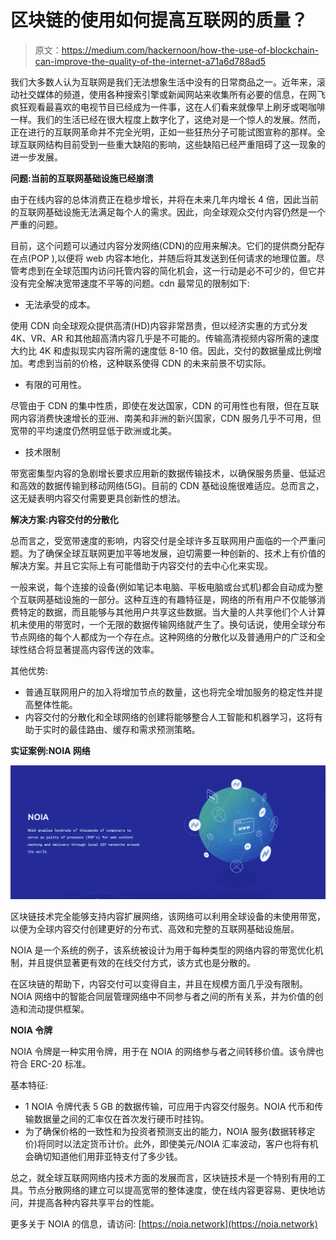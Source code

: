 # 区块链的使用如何提高互联网的质量？

> 原文：<https://medium.com/hackernoon/how-the-use-of-blockchain-can-improve-the-quality-of-the-internet-a71a6d788ad5>

我们大多数人认为互联网是我们无法想象生活中没有的日常商品之一。近年来，滚动社交媒体的频道，使用各种搜索引擎或新闻网站来收集所有必要的信息，在网飞疯狂观看最喜欢的电视节目已经成为一件事，这在人们看来就像早上刷牙或喝咖啡一样。我们的生活已经在很大程度上数字化了，这绝对是一个惊人的发展。然而，正在进行的互联网革命并不完全光明，正如一些狂热分子可能试图宣称的那样。全球互联网结构目前受到一些重大缺陷的影响，这些缺陷已经严重阻碍了这一现象的进一步发展。

**问题:当前的互联网基础设施已经崩溃**

由于在线内容的总体消费正在稳步增长，并将在未来几年内增长 4 倍，因此当前的互联网基础设施无法满足每个人的需求。因此，向全球观众交付内容仍然是一个严重的问题。

目前，这个问题可以通过内容分发网络(CDN)的应用来解决。它们的提供商分配存在点(POP ),以便将 web 内容本地化，并随后将其发送到任何请求的地理位置。尽管考虑到在全球范围内访问托管内容的简化机会，这一行动是必不可少的，但它并没有完全解决宽带速度不平等的问题。cdn 最常见的限制如下:

*   无法承受的成本。

使用 CDN 向全球观众提供高清(HD)内容非常昂贵，但以经济实惠的方式分发 4K、VR、AR 和其他超高清内容几乎是不可能的。传输高清视频内容所需的速度大约比 4K 和虚拟现实内容所需的速度低 8-10 倍。因此，交付的数据量成比例增加。考虑到当前的价格，这种联系使得 CDN 的未来前景不切实际。

*   有限的可用性。

尽管由于 CDN 的集中性质，即使在发达国家，CDN 的可用性也有限，但在互联网内容消费快速增长的亚洲、南美和非洲的新兴国家，CDN 服务几乎不可用，但宽带的平均速度仍然明显低于欧洲或北美。

*   技术限制

带宽密集型内容的急剧增长要求应用新的数据传输技术，以确保服务质量、低延迟和高效的数据传输到移动网络(5G)。目前的 CDN 基础设施很难适应。总而言之，这无疑表明内容交付需要更具创新性的想法。

**解决方案:内容交付的分散化**

总而言之，受宽带速度的影响，内容交付是全球许多互联网用户面临的一个严重问题。为了确保全球互联网更加平等地发展，迫切需要一种创新的、技术上有价值的解决方案。并且它实际上有可能借助于内容交付的去中心化来实现。

一般来说，每个连接的设备(例如笔记本电脑、平板电脑或台式机)都会自动成为整个互联网基础设施的一部分。这种互连的有趣特征是，网络的所有用户不仅能够消费特定的数据，而且能够与其他用户共享这些数据。当大量的人共享他们个人计算机未使用的带宽时，一个无限的数据传输网络就产生了。换句话说，使用全球分布节点网络的每个人都成为一个存在点。这种网络的分散化以及普通用户的广泛和全球性结合将显著提高内容传送的效率。

其他优势:

*   普通互联网用户的加入将增加节点的数量，这也将完全增加服务的稳定性并提高整体性能。
*   内容交付的分散化和全球网络的创建将能够整合人工智能和机器学习，这将有助于实时的最佳路由、缓存和需求预测策略。

**实证案例:NOIA 网络**

![](img/0b3ae44be7e5816aeda2c28d6688c803.png)

区块链技术完全能够支持内容扩展网络，该网络可以利用全球设备的未使用带宽，以便为全球内容交付创建更好的分布式、高效和完整的互联网基础设施层。

NOIA 是一个系统的例子，该系统被设计为用于每种类型的网络内容的带宽优化机制，并且提供显著更有效的在线交付方式，该方式也是分散的。

在区块链的帮助下，内容交付可以变得自主，并且在规模方面几乎没有限制。NOIA 网络中的智能合同层管理网络中不同参与者之间的所有关系，并为价值的创造和流动提供框架。

**NOIA 令牌**

NOIA 令牌是一种实用令牌，用于在 NOIA 的网络参与者之间转移价值。该令牌也符合 ERC-20 标准。

基本特征:

*   1 NOIA 令牌代表 5 GB 的数据传输，可应用于内容交付服务。NOIA 代币和传输数据量之间的汇率仅在首次发行硬币时挂钩。
*   为了确保价格的一致性和为投资者预测支出的能力，NOIA 服务(数据转移定价)将同时以法定货币计价。此外，即使美元/NOIA 汇率波动，客户也将有机会确切知道他们用菲亚特支付了多少钱。

总之，就全球互联网网络内技术方面的发展而言，区块链技术是一个特别有用的工具。节点分散网络的建立可以提高宽带的整体速度，使在线内容更容易、更快地访问，并提高各种内容共享平台的性能。

更多关于 NOIA 的信息，请访问: [https://noia.network](https://noia.network)